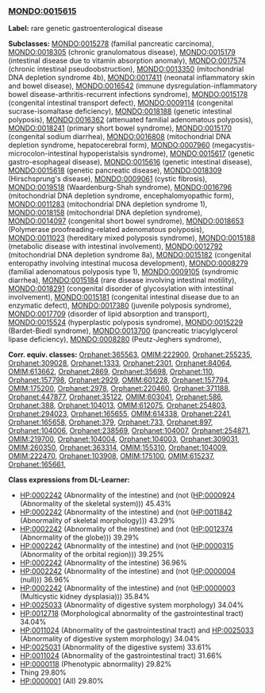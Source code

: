 
### [MONDO:0015615](http://purl.obolibrary.org/obo/MONDO_0015615)
**Label:** rare genetic gastroenterological disease

**Subclasses:** [MONDO:0015278](http://purl.obolibrary.org/obo/MONDO_0015278) (familial pancreatic carcinoma), [MONDO:0018305](http://purl.obolibrary.org/obo/MONDO_0018305) (chronic granulomatous disease), [MONDO:0015179](http://purl.obolibrary.org/obo/MONDO_0015179) (intestinal disease due to vitamin absorption anomaly), [MONDO:0017574](http://purl.obolibrary.org/obo/MONDO_0017574) (chronic intestinal pseudoobstruction), [MONDO:0013350](http://purl.obolibrary.org/obo/MONDO_0013350) (mitochondrial DNA depletion syndrome 4b), [MONDO:0017411](http://purl.obolibrary.org/obo/MONDO_0017411) (neonatal inflammatory skin and bowel disease), [MONDO:0016542](http://purl.obolibrary.org/obo/MONDO_0016542) (immune dysregulation-inflammatory bowel disease-arthritis-recurrent infections syndrome), [MONDO:0015178](http://purl.obolibrary.org/obo/MONDO_0015178) (congenital intestinal transport defect), [MONDO:0009114](http://purl.obolibrary.org/obo/MONDO_0009114) (congenital sucrase-isomaltase deficiency), [MONDO:0018188](http://purl.obolibrary.org/obo/MONDO_0018188) (genetic intestinal polyposis), [MONDO:0016362](http://purl.obolibrary.org/obo/MONDO_0016362) (attenuated familial adenomatous polyposis), [MONDO:0018241](http://purl.obolibrary.org/obo/MONDO_0018241) (primary short bowel syndrome), [MONDO:0015170](http://purl.obolibrary.org/obo/MONDO_0015170) (congenital sodium diarrhea), [MONDO:0016808](http://purl.obolibrary.org/obo/MONDO_0016808) (mitochondrial DNA depletion syndrome, hepatocerebral form), [MONDO:0007960](http://purl.obolibrary.org/obo/MONDO_0007960) (megacystis-microcolon-intestinal hypoperistalsis syndrome), [MONDO:0015617](http://purl.obolibrary.org/obo/MONDO_0015617) (genetic gastro-esophageal disease), [MONDO:0015616](http://purl.obolibrary.org/obo/MONDO_0015616) (genetic intestinal disease), [MONDO:0015618](http://purl.obolibrary.org/obo/MONDO_0015618) (genetic pancreatic disease), [MONDO:0018309](http://purl.obolibrary.org/obo/MONDO_0018309) (Hirschsprung's disease), [MONDO:0009061](http://purl.obolibrary.org/obo/MONDO_0009061) (cystic fibrosis), [MONDO:0019518](http://purl.obolibrary.org/obo/MONDO_0019518) (Waardenburg-Shah syndrome), [MONDO:0016796](http://purl.obolibrary.org/obo/MONDO_0016796) (mitochondrial DNA depletion syndrome, encephalomyopathic form), [MONDO:0011283](http://purl.obolibrary.org/obo/MONDO_0011283) (mitochondrial DNA depletion syndrome 1), [MONDO:0018158](http://purl.obolibrary.org/obo/MONDO_0018158) (mitochondrial DNA depletion syndrome), [MONDO:0014097](http://purl.obolibrary.org/obo/MONDO_0014097) (congenital short bowel syndrome), [MONDO:0018653](http://purl.obolibrary.org/obo/MONDO_0018653) (Polymerase proofreading-related adenomatous polyposis), [MONDO:0011023](http://purl.obolibrary.org/obo/MONDO_0011023) (hereditary mixed polyposis syndrome), [MONDO:0015188](http://purl.obolibrary.org/obo/MONDO_0015188) (metabolic disease with intestinal involvement), [MONDO:0012792](http://purl.obolibrary.org/obo/MONDO_0012792) (mitochondrial DNA depletion syndrome 8a), [MONDO:0015182](http://purl.obolibrary.org/obo/MONDO_0015182) (congenital enteropathy involving intestinal mucosa development), [MONDO:0008279](http://purl.obolibrary.org/obo/MONDO_0008279) (familial adenomatous polyposis type 1), [MONDO:0009105](http://purl.obolibrary.org/obo/MONDO_0009105) (syndromic diarrhea), [MONDO:0015184](http://purl.obolibrary.org/obo/MONDO_0015184) (rare disease involving intestinal motility), [MONDO:0018291](http://purl.obolibrary.org/obo/MONDO_0018291) (congenital disorder of glycosylation with intestinal involvement), [MONDO:0015181](http://purl.obolibrary.org/obo/MONDO_0015181) (congenital intestinal disease due to an enzymatic defect), [MONDO:0017380](http://purl.obolibrary.org/obo/MONDO_0017380) (juvenile polyposis syndrome), [MONDO:0017709](http://purl.obolibrary.org/obo/MONDO_0017709) (disorder of lipid absorption and transport), [MONDO:0015524](http://purl.obolibrary.org/obo/MONDO_0015524) (hyperplastic polyposis syndrome), [MONDO:0015229](http://purl.obolibrary.org/obo/MONDO_0015229) (Bardet-Biedl syndrome), [MONDO:0013700](http://purl.obolibrary.org/obo/MONDO_0013700) (pancreatic triacylglycerol lipase deficiency), [MONDO:0008280](http://purl.obolibrary.org/obo/MONDO_0008280) (Peutz-Jeghers syndrome), 

**Corr. equiv. classes:** [Orphanet:365563](http://www.orpha.net/ORDO/Orphanet_365563), [OMIM:222900](http://purl.obolibrary.org/obo/OMIM_222900), [Orphanet:255235](http://www.orpha.net/ORDO/Orphanet_255235), [Orphanet:309028](http://www.orpha.net/ORDO/Orphanet_309028), [Orphanet:1333](http://www.orpha.net/ORDO/Orphanet_1333), [Orphanet:2301](http://www.orpha.net/ORDO/Orphanet_2301), [Orphanet:84064](http://www.orpha.net/ORDO/Orphanet_84064), [OMIM:613662](http://purl.obolibrary.org/obo/OMIM_613662), [Orphanet:2869](http://www.orpha.net/ORDO/Orphanet_2869), [Orphanet:35698](http://www.orpha.net/ORDO/Orphanet_35698), [Orphanet:110](http://www.orpha.net/ORDO/Orphanet_110), [Orphanet:157798](http://www.orpha.net/ORDO/Orphanet_157798), [Orphanet:2929](http://www.orpha.net/ORDO/Orphanet_2929), [OMIM:601228](http://purl.obolibrary.org/obo/OMIM_601228), [Orphanet:157794](http://www.orpha.net/ORDO/Orphanet_157794), [OMIM:175200](http://purl.obolibrary.org/obo/OMIM_175200), [Orphanet:2978](http://www.orpha.net/ORDO/Orphanet_2978), [Orphanet:220460](http://www.orpha.net/ORDO/Orphanet_220460), [Orphanet:371188](http://www.orpha.net/ORDO/Orphanet_371188), [Orphanet:447877](http://www.orpha.net/ORDO/Orphanet_447877), [Orphanet:35122](http://www.orpha.net/ORDO/Orphanet_35122), [OMIM:603041](http://purl.obolibrary.org/obo/OMIM_603041), [Orphanet:586](http://www.orpha.net/ORDO/Orphanet_586), [Orphanet:388](http://www.orpha.net/ORDO/Orphanet_388), [Orphanet:104013](http://www.orpha.net/ORDO/Orphanet_104013), [OMIM:612075](http://purl.obolibrary.org/obo/OMIM_612075), [Orphanet:254803](http://www.orpha.net/ORDO/Orphanet_254803), [Orphanet:294023](http://www.orpha.net/ORDO/Orphanet_294023), [Orphanet:165655](http://www.orpha.net/ORDO/Orphanet_165655), [OMIM:614338](http://purl.obolibrary.org/obo/OMIM_614338), [Orphanet:2241](http://www.orpha.net/ORDO/Orphanet_2241), [Orphanet:165658](http://www.orpha.net/ORDO/Orphanet_165658), [Orphanet:379](http://www.orpha.net/ORDO/Orphanet_379), [Orphanet:733](http://www.orpha.net/ORDO/Orphanet_733), [Orphanet:897](http://www.orpha.net/ORDO/Orphanet_897), [Orphanet:104006](http://www.orpha.net/ORDO/Orphanet_104006), [Orphanet:238569](http://www.orpha.net/ORDO/Orphanet_238569), [Orphanet:104007](http://www.orpha.net/ORDO/Orphanet_104007), [Orphanet:254871](http://www.orpha.net/ORDO/Orphanet_254871), [OMIM:219700](http://purl.obolibrary.org/obo/OMIM_219700), [Orphanet:104004](http://www.orpha.net/ORDO/Orphanet_104004), [Orphanet:104003](http://www.orpha.net/ORDO/Orphanet_104003), [Orphanet:309031](http://www.orpha.net/ORDO/Orphanet_309031), [OMIM:260350](http://purl.obolibrary.org/obo/OMIM_260350), [Orphanet:363314](http://www.orpha.net/ORDO/Orphanet_363314), [OMIM:155310](http://purl.obolibrary.org/obo/OMIM_155310), [Orphanet:104009](http://www.orpha.net/ORDO/Orphanet_104009), [OMIM:222470](http://purl.obolibrary.org/obo/OMIM_222470), [Orphanet:103908](http://www.orpha.net/ORDO/Orphanet_103908), [OMIM:175100](http://purl.obolibrary.org/obo/OMIM_175100), [OMIM:615237](http://purl.obolibrary.org/obo/OMIM_615237), [Orphanet:165661](http://www.orpha.net/ORDO/Orphanet_165661), 

**Class expressions from DL-Learner:**

- [HP:0002242](http://purl.obolibrary.org/obo/HP_0002242) (Abnormality of the intestine) and (not ([HP:0000924](http://purl.obolibrary.org/obo/HP_0000924) (Abnormality of the skeletal system))) 45.43%
- [HP:0002242](http://purl.obolibrary.org/obo/HP_0002242) (Abnormality of the intestine) and (not ([HP:0011842](http://purl.obolibrary.org/obo/HP_0011842) (Abnormality of skeletal morphology))) 43.29%
- [HP:0002242](http://purl.obolibrary.org/obo/HP_0002242) (Abnormality of the intestine) and (not ([HP:0012374](http://purl.obolibrary.org/obo/HP_0012374) (Abnormality of the globe))) 39.29%
- [HP:0002242](http://purl.obolibrary.org/obo/HP_0002242) (Abnormality of the intestine) and (not ([HP:0000315](http://purl.obolibrary.org/obo/HP_0000315) (Abnormality of the orbital region))) 39.25%
- [HP:0002242](http://purl.obolibrary.org/obo/HP_0002242) (Abnormality of the intestine) 36.96%
- [HP:0002242](http://purl.obolibrary.org/obo/HP_0002242) (Abnormality of the intestine) and (not ([HP:0000004](http://purl.obolibrary.org/obo/HP_0000004) (null))) 36.96%
- [HP:0002242](http://purl.obolibrary.org/obo/HP_0002242) (Abnormality of the intestine) and (not ([HP:0000003](http://purl.obolibrary.org/obo/HP_0000003) (Multicystic kidney dysplasia))) 35.84%
- [HP:0025033](http://purl.obolibrary.org/obo/HP_0025033) (Abnormality of digestive system morphology) 34.04%
- [HP:0012718](http://purl.obolibrary.org/obo/HP_0012718) (Morphological abnormality of the gastrointestinal tract) 34.04%
- [HP:0011024](http://purl.obolibrary.org/obo/HP_0011024) (Abnormality of the gastrointestinal tract) and [HP:0025033](http://purl.obolibrary.org/obo/HP_0025033) (Abnormality of digestive system morphology) 34.04%
- [HP:0025031](http://purl.obolibrary.org/obo/HP_0025031) (Abnormality of the digestive system) 33.61%
- [HP:0011024](http://purl.obolibrary.org/obo/HP_0011024) (Abnormality of the gastrointestinal tract) 31.66%
- [HP:0000118](http://purl.obolibrary.org/obo/HP_0000118) (Phenotypic abnormality) 29.82%
- Thing 29.80%
- [HP:0000001](http://purl.obolibrary.org/obo/HP_0000001) (All) 29.80%


